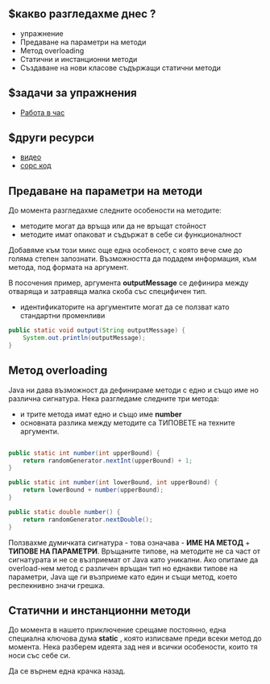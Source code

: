 ## $какво разгледахме днес ?
- упражнение
- Предаване на параметри на методи
- Метод overloading
- Статични и инстанционни методи
- Създаване на нови класове съдържащи статични методи

## $задачи за упражнения
- [Работа в час](https://github.com/mihail-petrov/netit-webdev-java/tree/master/2022-2023/%40semester_1/week-06-2/cw)


## $други ресурси
- [видео](https://drive.google.com/file/d/1aaZdCd3Uk_1wlH0mIpcYT9fock4Wn_mt/view?usp=sharing)
- [сорс код](https://github.com/mihail-petrov/netit-webdev-java/tree/master/2022-2023/%40semester_1/week-06-2/source)


## Предаване на параметри на методи
 До момента разгледахме следните особености на методите:
 - методите могат да връща или да не връщат стойност
 - методите имат опаковат и съдържат в себе си функционалност

Добавяме към този микс още една особеност, с която вече сме до голяма степен запознати. Възможността да подадем информация, към метода, под формата на аргумент.

В посочения пример, аргумента **outputMessage** се дефинира между отваряща и затравяща малка скоба със специфичен тип.
- идентификаторите на аргументите могат да се ползват като стандартни променливи

```java
public static void output(String outputMessage) {
    System.out.println(outputMessage);
}
```

## Метод overloading

Java ни дава възможност да дефинираме методи с едно и също име но различна сигнатура. Нека разгледаме следните три метода:
- и трите метода имат едно и също име **number**
- основната разлика между методите са ТИПОВЕТЕ на техните аргументи. 

```java

public static int number(int upperBound) {
    return randomGenerator.nextInt(upperBound) + 1;
}

public static int number(int lowerBound, int upperBound) {
    return lowerBound + number(upperBound);
}

public static double number() {
    return randomGenerator.nextDouble();
}

```

Ползвахме думичката сигнатура - това означава - **ИМЕ НА МЕТОД** + **ТИПОВЕ НА ПАРАМЕТРИ**. Връщаните типове, на методите не са част от сигнатурата и не се възприемат от Java като уникални. Ако опитаме да overload-нем метод с различен връщан тип но еднакви типове на параметри, Java ще ги възприеме като един и същи метод, което респекнивно значи грешка. 

## Статични и инстанционни методи

До момента в нашето приключение срещаме постоянно, една специална ключова дума **static** , която изписваме преди всеки метод до момента. Нека разберем идеята зад нея и всички особености, които тя носи със себе си. 

Да се върнем една крачка назад. 

```java
```